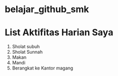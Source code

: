 # belajar_github_smk
# List Aktifitas Harian Saya
1. Sholat subuh
2. Sholat Sunnah
3. Makan
4. Mandi
5. Berangkat ke Kantor magang
